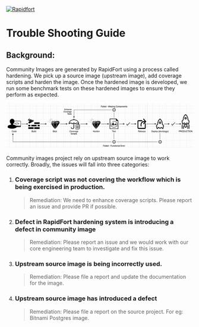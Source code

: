 [![Rapidfort](https://assets.website-files.com/6102f7f1589f985b19197b3d/61082629d82d1361e5835b58_rapidfort_logo-new.svg)](https://rapidfort.com) 

# Trouble Shooting Guide

## Background: 
Community Images are generated by RapidFort using a process called hardening. We pick up a source image (upstream image), add coverage scripts and harden the image.
Once the hardened image is developed, we run some benchmark tests on these hardened images to ensure they perform as expected.

![Demo](contrib/coverage.jpeg)

Community images project rely on upstream source image to work correctly. Broadly, the issues will fall into three categories:


1. ### Coverage script was not covering the workflow which is being exercised in production.
    > Remediation: We need to enhance coverage scripts. Please report an issue and provide PR if possible.

1. ### Defect in RapidFort hardening system is introducing a defect in community image
    > Remediation: Please report an issue and we would work with our core engineering team to investigate and fix this issue.

1. ### Upstream source image is being incorrectly used.
    > Remediation: Please file a report and update the documentation for the image.

1. ### Upstream source image has introduced a defect
    > Remediation: Please file a report on the source project. For eg: Bitnami Postgres image.
